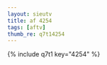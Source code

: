 ```yaml
--- 
layout: sieutv
title: af 4254
tags: [aftv]
thumb_re: q7t14254
---
```

{% include q7t1 key="4254" %} 
